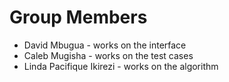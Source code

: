 # Group Members

* David Mbugua - works on the interface
* Caleb Mugisha - works on the test cases
* Linda Pacifique Ikirezi - works on the algorithm
